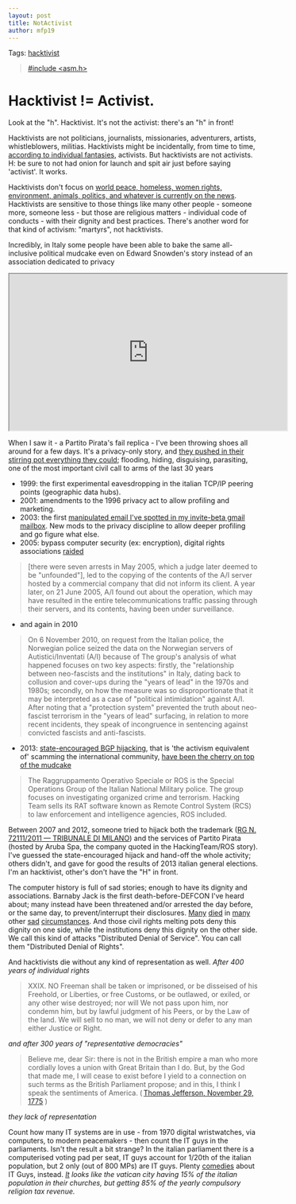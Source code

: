 ```yaml
---
layout: post
title: NotActivist
author: mfp19
---
```


Tags: [hacktivist](#hacktivist)

> [#include <asm.h>](http://mfp19.github.io/2015/12/29/Antelitteram.html)

# <a name="hacktivist"></a>Hacktivist != Activist. 

Look at the "h". Hacktivist. It's not the activist: there's an "h" in front! 

Hacktivists are not politicians, journalists, missionaries, adventurers, artists, whistleblowers, militias. Hacktivists might be incidentally, from time to time, [according to individual fantasies](http://mfp19.github.io/2015/12/26/Profile.html#behavioural), activists. But hacktivists are not activists. H: be sure to not had onion for launch and spit air just before saying 'activist'. It works. 

Hacktivists don't focus on [world peace, homeless, women rights, environment, animals, politics, and whatever is currently on the news](http://mfp19.github.io/2015/12/26/Profile.html#2015). Hacktivists are sensitive to those things like many other people - someone more, someone less - but those are religious matters - individual code of conducts - with their dignity and best practices. There's another word for that kind of activism: "martyrs", not hacktivists. 

Incredibly, in Italy some people have been able to bake the same all-inclusive political mudcake even on Edward Snowden's story instead of an association dedicated to privacy

<iframe width="560" height="315" src="https://www.youtube.com/embed/hTwwRH7asrY">Edward Snowden @ International Journalism Festival 2015</iframe>

When I saw it - a Partito Pirata's fail replica - I've been throwing shoes all around for a few days. It's a privacy-only story, and [they pushed in their stirring pot everything they could](http://www.cilditalia.org); flooding, hiding, disguising, parasiting, one of the most important civil call to arms of the last 30 years

* 1999: the first experimental eavesdropping in the italian TCP/IP peering points (geographic data hubs). 
* 2001: amendments to the 1996 privacy act to allow profiling and marketing. 
* 2003: the first [manipulated email I've spotted in my invite-beta gmail mailbox](http://mfp19.github.io/2015/12/26/Profile.html#crime). New mods to the privacy discipline to allow deeper profiling and go figure what else. 
* 2005: bypass computer security (ex: encryption), digital rights associations [raided](http://www.statewatch.org/news/2010/dec/01norway-italy-seizure.htm) 
> [there were seven arrests in May 2005, which a judge later deemed to be "unfounded"], led to the copying of the contents of the A/I server hosted by a commercial company that did not inform its client. A year later, on 21 June 2005, A/I found out about the operation, which may have resulted in the entire telecommunications traffic passing through their servers, and its contents, having been under surveillance. 
* and again in 2010
> On 6 November 2010, on request from the Italian police, the Norwegian police seized the data on the Norwegian servers of Autistici/Inventati (A/I)
because of 
> The group's analysis of what happened focuses on two key aspects: firstly, the "relationship between neo-fascists and the institutions" in Italy, dating back to collusion and cover-ups during the "years of lead" in the 1970s and 1980s; secondly, on how the measure was so disproportionate that it may be interpreted as a case of "political intimidation" against A/I. After noting that a "protection system" prevented the truth about neo-fascist terrorism in the "years of lead" surfacing, in relation to more recent incidents, they speak of incongruence in sentencing against convicted fascists and anti-fascists. 
* 2013: [state-encouraged BGP hijacking](http://www.linux.it/~md/text/state-hijacking.pdf), that is 'the activism equivalent of' scamming the international community, [have been the cherry on top of the mudcake](http://www.bgpmon.net/how-hacking-team-helped-italian-special-operations-group-with-bgp-routing-hijack/)
> The Raggruppamento Operativo Speciale or ROS is the Special Operations Group of the Italian National Military police. The group focuses on investigating organized crime and terrorism. Hacking Team sells its RAT software known as Remote Control System (RCS) to law enforcement and intelligence agencies, ROS included.

Between 2007 and 2012, someone tried to hijack both the trademark ([RG N. 72111/2011 — TRIBUNALE DI MILANO](http://www.partito-pirata.it/2013/03/ordinanza-contro-pirateparty-it-e-marco-manuel-marsili/)) and the services of Partito Pirata (hosted by Aruba Spa, the company quoted in the HackingTeam/ROS story). I've guessed the state-encouraged hijack and hand-off the whole activity; others didn't, and gave for good the results of 2013 italian general elections. 
I'm an hacktivist, other's don't have the "H" in front. 

The computer history is full of sad stories; enough to have its dignity and associations. Barnaby Jack is the first death-before-DEFCON I've heard about; many instead have been threatened and/or arrested the day before, or the same day, to prevent/interrupt their disclosures. [Many](https://en.wikipedia.org/wiki/Alan_turing) [died](https://en.wikipedia.org/wiki/Karl_Koch_%28hacker%29) in [many](https://en.wikipedia.org/wiki/Phil_Katz) other [sad](https://en.wikipedia.org/wiki/Freenode#Rob_Levin) [circumstances](http://hackaday.com/2008/09/20/mark-hoekstra-has-passed-away/). And those civil rights melting pots deny this dignity on one side, while the institutions deny this dignity on the other side. We call this kind of attacks "Distributed Denial of Service". You can call them "Distributed Denial of Rights". 

And hacktivists die without any kind of representation as well. *After 400 years of individual rights* 

> XXIX. NO Freeman shall be taken or imprisoned, or be disseised of his Freehold, or Liberties, or free Customs, or be outlawed, or exiled, or any other wise destroyed; nor will We not pass upon him, nor condemn him, but by lawful judgment of his Peers, or by the Law of the land. We will sell to no man, we will not deny or defer to any man either Justice or Right. 

*and after 300 years of "representative democracies"* 

> Believe me, dear Sir: there is not in the British empire a man who more cordially loves a union with Great Britain than I do. But, by the God that made me, I will cease to exist before I yield to a connection on such terms as the British Parliament propose; and in this, I think I speak the sentiments of America. ( [Thomas Jefferson, November 29, 1775](https://en.wikipedia.org/wiki/United_States_Declaration_of_Independence) )

*they lack of representation*

Count how many IT systems are in use - from 1970 digital wristwatches, via computers, to modern peacemakers - then count the IT guys in the parliaments. Isn't the result a bit strange? In the italian parliament there is a computerised voting pad per seat, IT guys account for 1/20th of the italian population, but 2 only (out of 800 MPs) are IT guys. Plenty [comedies](http://www.cbs.com/shows/big_bang_theory/) about IT Guys, instead. *[It](http://www.cilditalia.org) looks like the vatican city having 15% of the italian population in their churches, but getting 85% of the yearly compulsory religion tax revenue.* 

